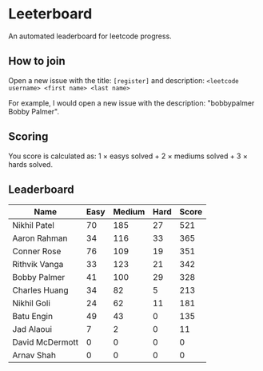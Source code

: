 # Leeterboard

An automated leaderboard for leetcode progress.

## How to join

Open a new issue with the title: `[register]` and description:
`<leetcode username> <first name> <last name>`

For example, I would open a new issue with the description: "bobbypalmer Bobby Palmer".

## Scoring

You score is calculated as:
1 $\times$ easys solved + 2 $\times$ mediums solved + 3 $\times$ hards solved.

## Leaderboard
| Name | Easy | Medium | Hard | Score |
| --- | --- | --- | --- | --- |
| Nikhil Patel | 70 | 185 | 27 | 521 |
| Aaron Rahman | 34 | 116 | 33 | 365 |
| Conner Rose | 76 | 109 | 19 | 351 |
| Rithvik Vanga | 33 | 123 | 21 | 342 |
| Bobby Palmer | 41 | 100 | 29 | 328 |
| Charles Huang | 34 | 82 | 5 | 213 |
| Nikhil Goli | 24 | 62 | 11 | 181 |
| Batu Engin | 49 | 43 | 0 | 135 |
| Jad Alaoui | 7 | 2 | 0 | 11 |
| David McDermott | 0 | 0 | 0 | 0 |
| Arnav Shah | 0 | 0 | 0 | 0 |

